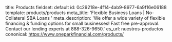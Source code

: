 title: Products
fieldset: default
id: 0c29218e-4f14-4ab9-8977-6a9f16e06188
template: products/products
meta_title: 'Flexible Business Loans | No-Collateral SBA Loans '
meta_description: 'We offer a wide variety of flexible financing & funding options for small businesses! Fast free pre-approval. Contact our lending experts at 888-326-9650.'
es_url: nuestros-productos
cononical: https://www.oneparkfinancial.com/products/
